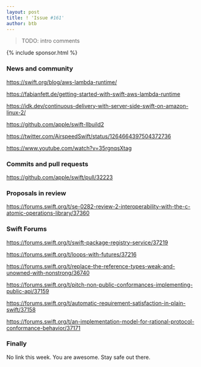 ```yaml
---
layout: post
title: ! 'Issue #161'
author: btb
---
```


> TODO: intro comments

<!--excerpt-->

{% include sponsor.html %}

### News and community

https://swift.org/blog/aws-lambda-runtime/

https://fabianfett.de/getting-started-with-swift-aws-lambda-runtime

https://idk.dev/continuous-delivery-with-server-side-swift-on-amazon-linux-2/

https://github.com/apple/swift-llbuild2

https://twitter.com/AirspeedSwift/status/1264664397504372736

https://www.youtube.com/watch?v=35rgnqsXtag

### Commits and pull requests

https://github.com/apple/swift/pull/32223

### Proposals in review

https://forums.swift.org/t/se-0282-review-2-interoperability-with-the-c-atomic-operations-library/37360

### Swift Forums

https://forums.swift.org/t/swift-package-registry-service/37219

https://forums.swift.org/t/loops-with-futures/37216

https://forums.swift.org/t/replace-the-reference-types-weak-and-unowned-with-nonstrong/36740

https://forums.swift.org/t/pitch-non-public-conformances-implementing-public-api/37159

https://forums.swift.org/t/automatic-requirement-satisfaction-in-plain-swift/37158

https://forums.swift.org/t/an-implementation-model-for-rational-protocol-conformance-behavior/37171

### Finally

No link this week. You are awesome. Stay safe out there.

